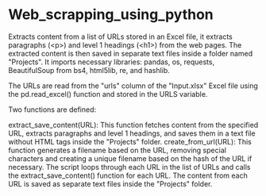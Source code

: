 # Web_scrapping_using_python
Extracts content from a list of URLs stored in an Excel file, it extracts paragraphs (&lt;p>) and level 1 headings (&lt;h1>) from the web pages. The extracted content is then saved in separate text files inside a folder named "Projects".
It imports necessary libraries: pandas, os, requests, BeautifulSoup from bs4, html5lib, re, and hashlib.

The URLs are read from the "urls" column of the "Input.xlsx" Excel file using the pd.read_excel() function and stored in the URLS variable.

Two functions are defined:

extract_save_content(URL): This function fetches content from the specified URL, extracts paragraphs and level 1 headings, and saves them in a text file without HTML tags inside the "Projects" folder.
create_from_url(URL): This function generates a filename based on the URL, removing special characters and creating a unique filename based on the hash of the URL if necessary.
The script loops through each URL in the list of URLs and calls the extract_save_content() function for each URL. The content from each URL is saved as separate text files inside the "Projects" folder.
